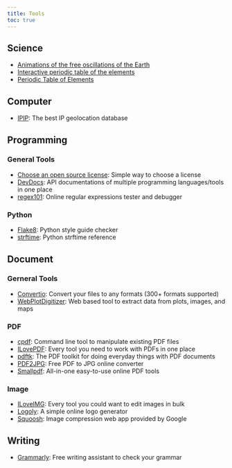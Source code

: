 ```yaml
---
title: Tools
toc: true
---
```


## Science

- [Animations of the free oscillations of the Earth](https://saviot.cnrs.fr/terre/index.en.html)
- [Interactive periodic table of the elements](https://leonard-seydoux.github.io/periodic-table/)
- [Periodic Table of Elements](https://www.ptable.com)

## Computer

- [IPIP](https://www.ipip.net/): The best IP geolocation database

## Programming

### General Tools

- [Choose an open source license](https://choosealicense.com/): Simple way to choose a license
- [DevDocs](https://devdocs.io/): API documentations of multiple programming languages/tools in one place
- [regex101](https://regex101.com/): Online regular expressions tester and debugger

### Python

- [Flake8](https://flake8.pycqa.org/): Python style guide checker
- [strftime](http://strftime.org/): Python strftime reference

## Document

### Gerneral Tools

- [Convertio](https://convertio.co/): Convert your files to any formats (300+ formats supported)
- [WebPlotDigitizer](https://automeris.io/WebPlotDigitizer): Web based tool to extract data from plots, images, and maps

### PDF

- [cpdf](http://community.coherentpdf.com/): Command line tool to manipulate existing PDF files
- [ILovePDF](https://www.ilovepdf.com/): Every tool you need to work with PDFs in one place
- [pdftk](https://www.pdflabs.com/tools/pdftk-the-pdf-toolkit/): The PDF toolkit for doing everyday things with PDF documents
- [PDF2JPG](https://pdf2jpg.net/): Free PDF to JPG online converter
- [Smallpdf](https://smallpdf.com/): All-in-one easy-to-use online PDF tools

### Image

- [ILoveIMG](https://www.iloveimg.com/): Every tool you could want to edit images in bulk
- [Logoly](https://www.logoly.pro/): A simple online logo generator
- [Squoosh](https://squoosh.app/): Image compression web app provided by Google

## Writing

- [Grammarly](https://www.grammarly.com): Free writing assistant to check your grammar
